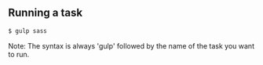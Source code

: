 ## Running a task

```bash
$ gulp sass
```

Note: The syntax is always 'gulp' followed by the name of the task you want to run. 
